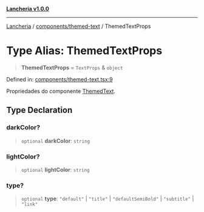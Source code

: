 [**Lancheria v1.0.0**](../../../README.md)

***

[Lancheria](../../../README.md) / [components/themed-text](../README.md) / ThemedTextProps

# Type Alias: ThemedTextProps

> **ThemedTextProps** = `TextProps` & `object`

Defined in: [components/themed-text.tsx:9](https://github.com/eudavidreis-odev/lancheria/blob/documentacao_inicial/components/themed-text.tsx#L9)

Propriedades do componente [ThemedText](../functions/ThemedText.md).

## Type Declaration

### darkColor?

> `optional` **darkColor**: `string`

### lightColor?

> `optional` **lightColor**: `string`

### type?

> `optional` **type**: `"default"` \| `"title"` \| `"defaultSemiBold"` \| `"subtitle"` \| `"link"`
